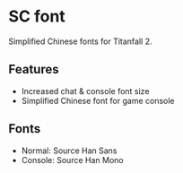# SC font

Simplified Chinese fonts for Titanfall 2.

## Features

- Increased chat & console font size
- Simplified Chinese font for game console

## Fonts

- Normal: Source Han Sans
- Console: Source Han Mono
  